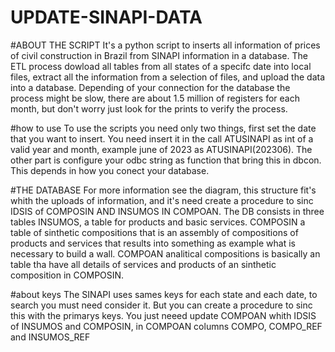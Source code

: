 # UPDATE-SINAPI-DATA

#ABOUT THE SCRIPT
It's a python script to inserts all information of prices of civil construction in Brazil from SINAPI information in a database.
The ETL process dowload all tables from all states of a specifc date into local files, extract all the information from a selection of files, and upload the data into a database.
Depending of your connection for the database the process might be slow, there are about 1.5 million of registers for each month, but don't worry just look for the prints to verify the process.

#how to use
To use the scripts you need only two things, first set the date that you want to insert. You need insert it in the call ATUSINAPI as int of a valid year and month, example june of 2023 as ATUSINAPI(202306).
The other part is configure your odbc string as function that bring this in dbcon. This depends in how you conect your database.

#THE DATABASE
For more information see the diagram, this structure fit's whith the uploads of information, and it's need create a procedure to sinc IDSIS of COMPOSIN AND INSUMOS IN COMPOAN.
The DB consists in three tables INSUMOS, a table for products and basic services. COMPOSIN a table of sinthetic compositions that is an assembly of compositions of products and services that results into something
as example what is necessary to build a wall. COMPOAN analitical compositions is basically an table tha have all details of services and products of an sinthetic composition in COMPOSIN.

#about keys
The SINAPI uses sames keys for each state and each date, to search you must need consider it. But you can create a procedure to sinc this with the primarys keys. You just neeed update COMPOAN whith IDSIS of INSUMOS 
and COMPOSIN, in COMPOAN columns COMPO, COMPO_REF and INSUMOS_REF
